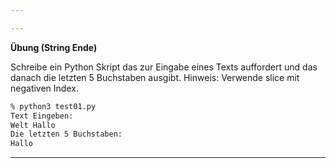 ```yaml
---

---
```


**Übung (String Ende)**

Schreibe ein Python Skript das zur Eingabe eines Texts auffordert und das danach die letzten 5 Buchstaben ausgibt. Hinweis: Verwende slice mit negativen Index.

```bash
% python3 test01.py
Text Eingeben:
Welt Hallo
Die letzten 5 Buchstaben:
Hallo
```

---

